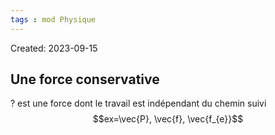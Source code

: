 ```yaml
---
tags : mod Physique
---
```

Created: 2023-09-15

## **Une force conservative** 
?
est une force dont le travail est indépendant du chemin suivi
$$ex=\vec{P}, \vec{f}, \vec{f_{e}}$$